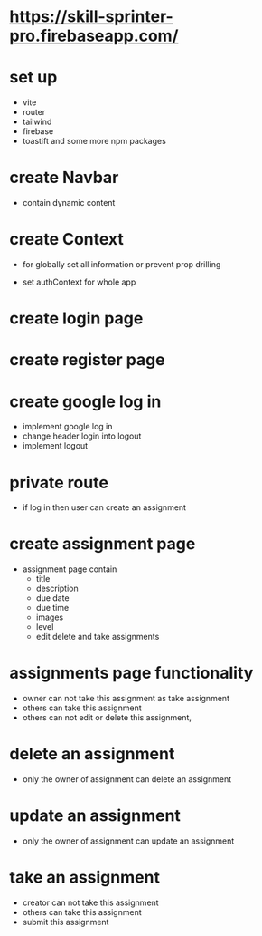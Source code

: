 # https://skill-sprinter-pro.firebaseapp.com/

# set up

- vite
- router
- tailwind
- firebase
- toastift and some more npm packages

# create Navbar

- contain dynamic content

# create Context

- for globally set all information or prevent prop drilling

* set authContext for whole app

# create login page

# create register page

# create google log in

- implement google log in
- change header login into logout
- implement logout

# private route

- if log in then user can create an assignment

# create assignment page

- assignment page contain
  - title
  - description
  - due date
  - due time
  - images
  - level
  - edit delete and take assignments

# assignments page functionality

- owner can not take this assignment as take assignment
- others can take this assignment
- others can not edit or delete this assignment,

# delete an assignment

- only the owner of assignment can delete an assignment

# update an assignment

- only the owner of assignment can update an assignment

# take an assignment

- creator can not take this assignment
- others can take this assignment
- submit this assignment
